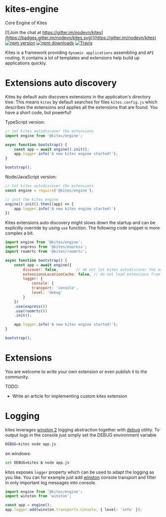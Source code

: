 # kites-engine

Core Engine of Kites

[![Join the chat at https://gitter.im/nodevn/kites](https://badges.gitter.im/nodevn/kites.svg)](https://gitter.im/nodevn/kites)
[![npm version](https://img.shields.io/npm/v/@kites/engine.svg?style=flat)](https://www.npmjs.com/package/@kites/engine)
[![npm downloads](https://img.shields.io/npm/dm/@kites/engine.svg)](https://www.npmjs.com/package/@kites/engine)
[![Travis](https://travis-ci.org/vunb/kites-engine.svg?branch=stable)](https://travis-ci.org/vunb/kites-engine)

Kites is a framework providing `dynamic applications` assembling and `API` routing. It contains a lot of templates and extensions help build up applications quickly.

Extensions auto discovery
=========================

Kites by default auto discovers extensions in the application's directory tree. This means `kites` by default searches for files `kites.config.js` which describes the extensions and applies all the extensions that are found. You have a short code, but powerful!

TypeScript version:

```ts
// let kites autodiscover the extensions
import engine from '@kites/engine';

async function bootstrap() {
    const app = await engine().init();
    app.logger.info('A new kites engine started!');
}

bootstrap();
```

Node/JavaScript version:

```js
// let kites autodiscover the extensions
const engine = require('@kites/engine');

// init the kites engine
engine().init().then((app) => {
    app.logger.info('A new kites engine started!')
})
```

Kites extensions auto discovery might slows down the startup and can be explicitly override by using `use` function. The following code snippet is more complex a bit.

```js
import engine from '@kites/engine';
import express from '@kites/express';
import roomrtc from '@kites/roomrtc';

async function bootstrap() {
    const app = await engine({
        discover: false,        // do not let kites autodiscover the extensions
        extensionsLocationCache: false, // do not load extensions from locations cache
        logger: {
            console: {
            transport: 'console',
            level: 'debug'
        }
    })
    .use(express())
    .use(roomrtc())
    .init();

    app.logger.info('A new kites engine started!');
}

bootstrap();
```

Extensions
==========

You are welcome to write your own extension or even publish it to the community.

TODO:

* Write an article for implementing custom kites extension

Logging
=======

kites leverages [winston 2](https://github.com/winstonjs/winston) logging abstraction together with [debug](https://github.com/visionmedia/debug) utility. To output logs in the console just simply set the DEBUG environment variable

```bash
DEBUG=kites node app.js
```

on windows:

```bash
set DEBUG=kites & node app.js
```

kites exposes `logger` property which can be used to adapt the logging as you like. You can for example just add [winston](https://github.com/winstonjs/winston) console transport and filter in only important log messages into console.

```ts
import engine from '@kites/engine';
import winston from 'winston';

const app = engine();
app.logger.add(winston.transports.Console, { level: 'info' });
```


